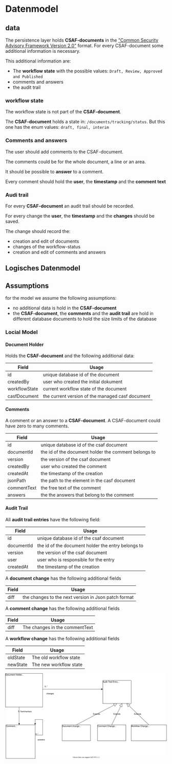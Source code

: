 # Datenmodel

## data

The persistence layer holds **CSAF-documents** in the ["Common Security Advisory Framework Version 2.0"](https://github.com/oasis-tcs/csaf/blob/master/csaf_2.0/prose/csaf-v2-editor-draft.md) format. 
For every CSAF-document some additional information is necessary.

This additional information are:

- The **workflow state** with the possible values: `Draft, Review, Approved and Published`
- comments and answers
- the audit trail

### workflow state

The workflow state is not part of the **CSAF-document**.

The **CSAF-document** holds a state in: `/documents/tracking/status`.
But this one has the enum values: `draft, final, interim`

### Comments and answers

The user should add comments to the CSAF-document.

The comments could be for the whole document, a line or an area.

It should be possible to **answer** to a comment.

Every comment should hold the **user**, the **timestamp** and the **comment text**  

### Audi trail

For every **CSAF-document** an audit trail should be recorded.

For every change the **user**, the **timestamp** and the **changes** should be saved.

The change should record the:
- creation and edit of documents
- changes of the workflow-status 
- creation and edit of comments and answers

## Logisches Datenmodel

## Assumptions
for the model we assume the following assumptions:

- no additional data is hold in the **CSAF-document**
- the **CSAF-document**, the **comments** and the **audit trail** are hold
in different database documents to hold the size limits of the database

### Locial Model

#### Document Holder

Holds the **CSAF-document** and the following additional data:

| Field         | Usage                                            |
|---------------|--------------------------------------------------|
| id            | unique database id of the document               |
| createdBy     | user who created the initial dokument            | 
| workflowState | current workflow state of the document           |
| casfDocument | the current version of the managed casf document |

#### Comments

A comment or an answer to a **CSAF-document**. A CSAF-document could
have zero to many comments.

| Field       | Usage                                                |
|-------------|------------------------------------------------------|
| id          | unique database id of the csaf document              |
| documentId  | the id of the document holder the comment belongs to |
| version     | the version of the csaf document                     |
| createdBy   | user who created the comment                         | 
| createdAt   | the timestamp of the creation                        |
| jsonPath    | the path to the element in the casf document         |
| commentText | the free text of the comment                         |
| answers     | the the answers that belong to the comment           |

#### Audit Trail

All **audit trail entries** have the following field:

| Field      | Usage                                              |
|------------|----------------------------------------------------|
| id         | unique database id of the csaf document            |
| documentId | the id of the document holder the entry belongs to |
| version    | the version of the csaf document                   |
| user       | user who is responsible for the entry              | 
| createdAt  | the timestamp of the creation                      |

A **document change**  has the following additional fields

| Field | Usage                                                |
|-------|------------------------------------------------------|
| diff  | the changes to the next version in Json patch format |

A **comment change**  has the following additional fields

| Field | Usage                          |
|-------|--------------------------------|
| diff  | The changes in the commentText |


A **workflow change**  has the following additional fields

| Field    | Usage                  |
|----------|------------------------|
| oldState | The old workflow state |
| newState | The new workflow state |


![Logisches Datenmodel](logical_datamodel.drawio.svg)

